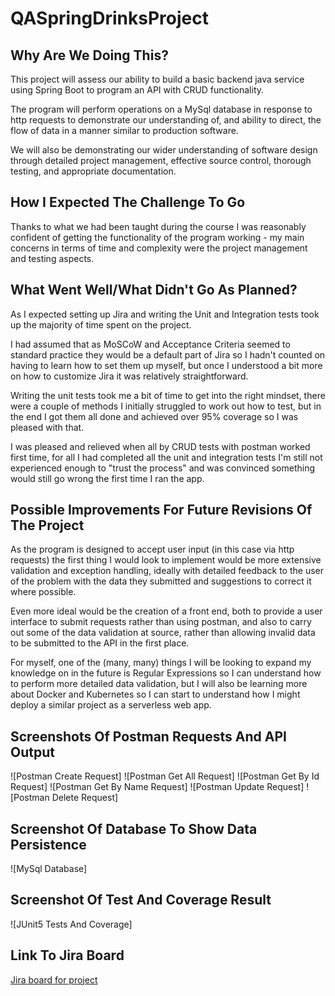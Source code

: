 # QASpringDrinksProject

## Why Are We Doing This?

This project will assess our ability to build a basic backend java service using Spring Boot to program an API with CRUD functionality.  

The program will perform operations on a MySql database in response to http requests to demonstrate our understanding of, and ability to direct, the flow of data in a manner similar to production software.  

We will also be demonstrating our wider understanding of software design through detailed project management, effective source control, thorough testing, and appropriate documentation.

## How I Expected The Challenge To Go

Thanks to what we had been taught during the course I was reasonably confident of getting the functionality of the program working - my main concerns in terms of time and complexity were the project management and testing aspects.

## What Went Well/What Didn't Go As Planned?

As I expected setting up Jira and writing the Unit and Integration tests took up the majority of time spent on the project.  

I had assumed that as MoSCoW and Acceptance Criteria seemed to standard practice they would be a default part of Jira so I hadn't counted on having to learn how to set them up myself, but once I understood a bit more on how to customize Jira it was relatively straightforward.  

Writing the unit tests took me a bit of time to get into the right mindset, there were a couple of methods I initially struggled to work out how to test, but in the end I got them all done and achieved over 95% coverage so I was pleased with that.

I was pleased and relieved when all by CRUD tests with postman worked first time, for all I had completed all the unit and integration tests I'm still not experienced enough to "trust the process" and was convinced something would still go wrong the first time I ran the app.

## Possible Improvements For Future Revisions Of The Project

As the program is designed to accept user input (in this case via http requests) the first thing I would look to implement would be more extensive validation and exception handling, ideally with detailed feedback to the user of the problem with the data they submitted and suggestions to correct it where possible.

Even more ideal would be the creation of a front end, both to provide a user interface to submit requests rather than using postman, and also to carry out some of the data validation at source, rather than allowing invalid data to be submitted to the API in the first place.

For myself, one of the (many, many) things I will be looking to expand my knowledge on in the future is Regular Expressions so I can understand how to perform more detailed data validation, but I will also be learning more about Docker and Kubernetes so I can start to understand how I might deploy a similar project as a serverless web app.

## Screenshots Of Postman Requests And API Output
![Postman Create Request]
![Postman Get All Request]
![Postman Get By Id Request]
![Postman Get By Name Request]
![Postman Update Request]
![Postman Delete Request]

## Screenshot Of Database To Show Data Persistence
![MySql Database]

## Screenshot Of Test And Coverage Result
![JUnit5 Tests And Coverage]

## Link To Jira Board
[Jira board for project](https://superqaadventureforce.atlassian.net/jira/software/projects/DRI/boards/3)

